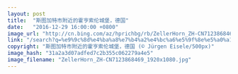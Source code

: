 ```yaml
---
layout: post
title:  "斯图加特市附近的霍亨索伦城堡，德国"
date:   "2016-12-29 16:00:00 +0800"
image_url: "http://cn.bing.com/az/hprichbg/rb/ZellerHorn_ZH-CN7123868469_1920x1080.jpg"
link: "/search?q=%e9%9c%8d%e4%ba%a8%e7%b4%a2%e4%bc%a6%e5%9f%8e%e5%a0%a1&form=hpcapt&mkt=zh-cn"
copyright: "斯图加特市附近的霍亨索伦城堡，德国 (© Jürgen Eisele/500px)"
image_hash: "31a2a3d07adfed7c2b355c062279a4e5"
image_filename: "ZellerHorn_ZH-CN7123868469_1920x1080.jpg"
---
```

